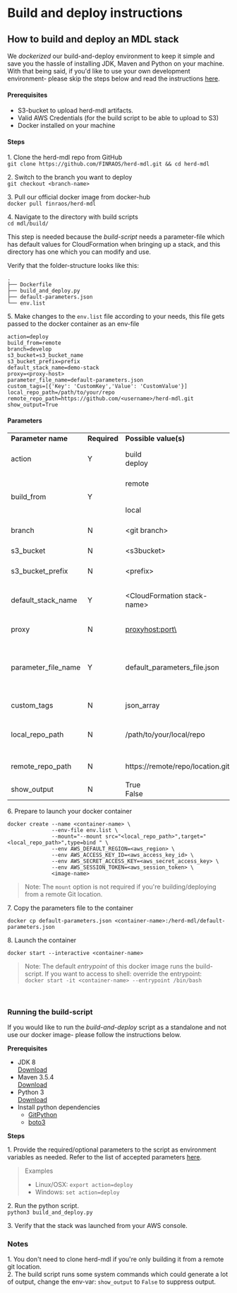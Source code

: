 Build and deploy instructions
=============================

## How to build and deploy an MDL stack

We _dockerized_ our build-and-deploy environment to keep it simple and save you the hassle of installing
 JDK, Maven and Python on your machine. With that being said, if you'd like to use your own development 
environment- please skip the steps below and read the instructions [here](#running-the-build-script).

#### Prerequisites

* S3-bucket to upload herd-mdl artifacts.
* Valid AWS Credentials (for the build script to be able to upload to S3)
* Docker installed on your machine

#### Steps

1\. Clone the herd-mdl repo from GitHub  
  `git clone https://github.com/FINRAOS/herd-mdl.git && cd herd-mdl`
  
2\. Switch to the branch you want to deploy  
  `git checkout <branch-name>`
  
3\. Pull our official docker image from docker-hub   
  `docker pull finraos/herd-mdl`
  
4\. Navigate to the directory with build scripts    
  `cd mdl/build/`
  
  This step is needed because the _build-script_ needs a parameter-file which has default values for
  CloudFormation when bringing up a stack, and this directory has one which you can modify and use.
  
  Verify that the folder-structure looks like this: 
  
```
.
├── Dockerfile
├── build_and_deploy.py
├── default-parameters.json
└── env.list
```

5\. Make changes to the `env.list` file according to your needs, this file gets passed to the docker container as an env-file  
 

```
action=deploy              
build_from=remote          
branch=develop
s3_bucket=s3_bucket_name
s3_bucket_prefix=prefix
default_stack_name=demo-stack
proxy=<proxy-host>          
parameter_file_name=default-parameters.json  
custom_tags=[{'Key': 'CustomKey','Value': 'CustomValue'}]      
local_repo_path=/path/to/your/repo
remote_repo_path=https://github.com/<username>/herd-mdl.git
show_output=True          

```

#### Parameters

|       |       |       |       |
| ----- | ----- | ----- | ----- |
| **Parameter name** | **Required** | **Possible value(s)** | **Description** |
| action | Y |build <br> deploy | Builds the artifact and upload to S3. <br> Builds, uploads to S3 and launches a new stack.
| build_from | Y |remote <br><br><br> local | Clones remote repository to the container, switches to the specified branch and uses it to build artifacts. <br> Uses your local repository (needs to be mounted to the docker container)
| branch | N | <git branch\> | The Git branch you want to build artifacts from.
| s3_bucket | N | <s3bucket\>| Name of the S3 bucket you want to upload the build-artifacts to.
| s3_bucket_prefix | N | <prefix\> | An optional prefix to use when uploading the build-artifact.
| default_stack_name | Y | <CloudFormation stack-name\> | The name to use when launching the MDL stack. Please note that there shouldn't be an existing stack with this name or the deployment will fail.
| proxy | N | <proxyhost:port\> | An optional proxy used by the boto3 client to connect to AWS.
| parameter_file_name | Y | default_parameters_file.json | Name of the parameters file which is used to populate when launching the CloudFormation stack. This could be any valid JSON file with the same format as the one included in the herd-mdl repository [link]
| custom_tags | N | json_array | An optional set of tags you want applied to your CloudFormation stack.
| local_repo_path | N | /path/to/your/local/repo | fully-qualified path to your local repo. Please note that this directory also needs to be mounted on the docker container as a bind-mount.
| remote_repo_path | N | https://remote/repo/location.git | Remote repository location eg: `https://github.com/<username>/herd-mdl.git`
| show_output | N | True <br> False | Show output from system commands <br> Suppress system command outputs

6\. Prepare to launch your docker container

```
docker create --name <container-name> \
              --env-file env.list \
              --mount="--mount src="<local_repo_path>",target="<local_repo_path>",type=bind " \  
              --env AWS_DEFAULT_REGION=<aws_region> \
              --env AWS_ACCESS_KEY_ID=<aws_access_key_id> \
              --env AWS_SECRET_ACCESS_KEY=<aws_secret_access_key> \
              --env AWS_SESSION_TOKEN=<aws_session_token> \
              <image-name>
```

> Note: The `mount` option is not required if you're building/deploying from a remote Git location.

7\. Copy the parameters file to the container

`docker cp default-parameters.json <container-name>:/herd-mdl/default-parameters.json`

8\. Launch the container 

`docker start --interactive <container-name>`

> Note: The default _entrypoint_ of this docker image runs the build-script. If you want to access to shell: override
  the entrypoint:  
  `docker start -it <container-name> --entrypoint /bin/bash`

<br>

### Running the build-script

If you would like to run the _build-and-deploy_ script as a standalone and not use our docker image- please 
follow the instructions below.

**Prerequisites**

* JDK 8  
[Download](http://www.oracle.com/technetwork/java/javase/downloads/jdk8-downloads-2133151.html)
* Maven 3.5.4  
[Download](https://maven.apache.org/download.cgi)
* Python 3  
[Download](https://www.python.org/getit/)
* Install python dependencies
    - [GitPython](https://github.com/gitpython-developers/GitPython)
    - [boto3](https://github.com/boto/boto3)

**Steps**

1\. Provide the required/optional parameters to the script as environment variables as needed. Refer to the list of accepted parameters [here](#parameters). 

> Examples
>
> * Linux/OSX: `export action=deploy`
> * Windows: `set action=deploy`
  
2\. Run the python script.  
`python3 build_and_deploy.py`

3\. Verify that the stack was launched from your AWS console.


### Notes

1\. You don't need to clone herd-mdl if you're only building it from a remote git location.  
2\. The build script runs some system commands which could generate a lot of output, change the env-var: `show_output` to `False` to suppress output.  



